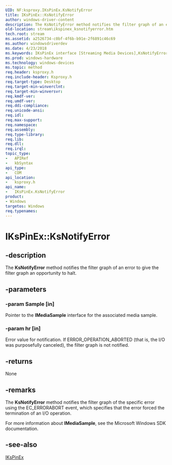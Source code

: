 ```yaml
---
UID: NF:ksproxy.IKsPinEx.KsNotifyError
title: IKsPinEx::KsNotifyError
author: windows-driver-content
description: The KsNotifyError method notifies the filter graph of an error to give the filter graph an opportunity to halt.
old-location: stream\ikspinex_ksnotifyerror.htm
tech.root: stream
ms.assetid: a2526734-c0bf-4f6b-b91e-2f6891c46c69
ms.author: windowsdriverdev
ms.date: 4/23/2018
ms.keywords: IKsPinEx interface [Streaming Media Devices],KsNotifyError method, IKsPinEx.KsNotifyError, IKsPinEx::KsNotifyError, KsNotifyError, KsNotifyError method [Streaming Media Devices], KsNotifyError method [Streaming Media Devices],IKsPinEx interface, ksproxy/IKsPinEx::KsNotifyError, ksproxy_41c855aa-58a3-4bf6-bb8a-1eb8dfe2a3e1.xml, stream.ikspinex_ksnotifyerror
ms.prod: windows-hardware
ms.technology: windows-devices
ms.topic: method
req.header: ksproxy.h
req.include-header: Ksproxy.h
req.target-type: Desktop
req.target-min-winverclnt: 
req.target-min-winversvr: 
req.kmdf-ver: 
req.umdf-ver: 
req.ddi-compliance: 
req.unicode-ansi: 
req.idl: 
req.max-support: 
req.namespace: 
req.assembly: 
req.type-library: 
req.lib: 
req.dll: 
req.irql: 
topic_type:
-	APIRef
-	kbSyntax
api_type:
-	COM
api_location:
-	ksproxy.h
api_name:
-	IKsPinEx.KsNotifyError
product:
- Windows
targetos: Windows
req.typenames: 
---
```


# IKsPinEx::KsNotifyError


## -description


The <b>KsNotifyError</b> method notifies the filter graph of an error to give the filter graph an opportunity to halt. 


## -parameters




### -param Sample [in]

Pointer to the <b>IMediaSample</b> interface for the associated media sample.


### -param hr [in]

Error value for notification. If ERROR_OPERATION_ABORTED (that is, the I/O was purposefully canceled), the filter graph is not notified. 


## -returns



None




## -remarks



The <b>KsNotifyError</b> method notifies the filter graph of the specific error using the EC_ERRORABORT event, which specifies that the error forced the termination of an I/O operation.

For more information about <b>IMediaSample</b>, see the Microsoft Windows SDK documentation.




## -see-also




<a href="https://msdn.microsoft.com/library/windows/hardware/ff559902">IKsPinEx</a>
 

 

